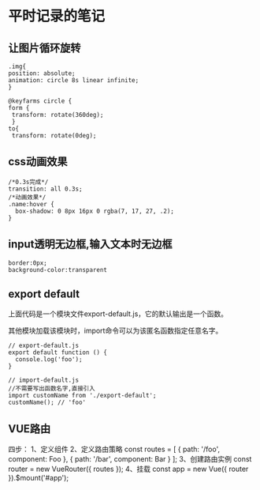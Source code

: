 # 平时记录的笔记
## 让图片循环旋转
```
.img{
position: absolute;
animation: circle 8s linear infinite;
}  

@keyfarms circle {
form {
 transform: rotate(360deg);
 }
to{
 transform: rotate(0deg);
 ```
## css动画效果
```
/*0.3s完成*/
transition: all 0.3s; 
/*动画效果*/
.name:hover {
  box-shadow: 0 8px 16px 0 rgba(7, 17, 27, .2);
}
```
## input透明无边框,输入文本时无边框
```
border:0px;
background-color:transparent
```
## export default
上面代码是一个模块文件export-default.js，它的默认输出是一个函数。

其他模块加载该模块时，import命令可以为该匿名函数指定任意名字。
```
// export-default.js
export default function () {
  console.log('foo');
}

// import-default.js
//不需要写出函数名字,直接引入
import customName from './export-default';
customName(); // 'foo'
```
## VUE路由
四步：
1、定义组件
2、定义路由策略
const routes = [
  { path: '/foo', component: Foo },
  { path: '/bar', component: Bar }
];
3、创建路由实例
    const router = new VueRouter({
      routes
    });
4、挂载
    const app = new Vue({
      router
    }).$mount('#app');
